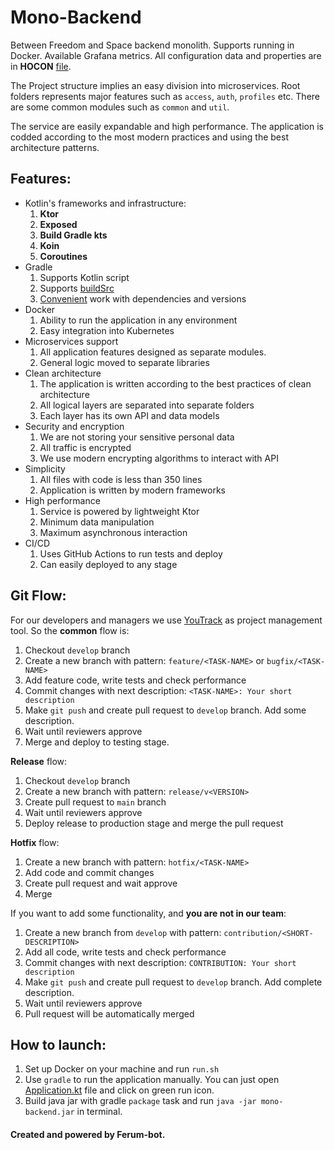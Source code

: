 # Mono-Backend

Between Freedom and Space backend monolith. Supports running in Docker. Available Grafana metrics.
All configuration data and properties are in **HOCON** [file](./src/main/resources/application.conf).

The Project structure implies an easy division into microservices. 
Root folders represents major features such as `access`, `auth`, `profiles` etc.
There are some common modules such as `common` and `util`.

The service are easily expandable and high performance. 
The application is codded according to the most modern practices and using the best architecture patterns.

## Features:
* Kotlin's frameworks and infrastructure:
  1. **Ktor**
  2. **Exposed**
  3. **Build Gradle kts**
  4. **Koin**
  5. **Coroutines**
* Gradle 
  1. Supports Kotlin script
  2. Supports [buildSrc](./buildSrc)
  3. [Convenient](./buildSrc/src/main/kotlin/dependencies/Dependencies.kt) work with dependencies and versions
* Docker
  1. Ability to run the application in any environment
  2. Easy integration into Kubernetes
* Microservices support
    1. All application features designed as separate modules.
    2. General logic moved to separate libraries
* Clean architecture
  1. The application is written according to the best practices of clean architecture
  2. All logical layers are separated into separate folders
  3. Each layer has its own API and data models
* Security and encryption
  1. We are not storing your sensitive personal data
  2. All traffic is encrypted
  3. We use modern encrypting algorithms to interact with API
* Simplicity
  1. All files with code is less than 350 lines
  2. Application is written by modern frameworks 
* High performance
  1. Service is powered by lightweight Ktor
  2. Minimum data manipulation 
  3. Maximum asynchronous interaction
* CI/CD
  1. Uses GitHub Actions to run tests and deploy
  2. Can easily deployed to any stage

## Git Flow:
For our developers and managers we use [YouTrack](https://www.jetbrains.com/youtrack/) as project management tool.
So the **common** flow is:

1. Checkout `develop` branch
2. Create a new branch with pattern: `feature/<TASK-NAME>` or `bugfix/<TASK-NAME>`
3. Add feature code, write tests and check performance
4. Commit changes with next description: `<TASK-NAME>: Your short description`
5. Make `git push` and create pull request to `develop` branch. Add some description.
6. Wait until reviewers approve
7. Merge and deploy to testing stage.

**Release** flow:
1. Checkout `develop` branch
2. Create a new branch with pattern: `release/v<VERSION>`
3. Create pull request to `main` branch
4. Wait until reviewers approve
5. Deploy release to production stage and merge the pull request

**Hotfix** flow:
1. Create a new branch with pattern: `hotfix/<TASK-NAME>`
2. Add code and commit changes
3. Create pull request and wait approve
4. Merge


If you want to add some functionality, and **you are not in our team**:
1. Create a new branch from `develop` with pattern: `contribution/<SHORT-DESCRIPTION>`
2. Add all code, write tests and check performance
3. Commit changes with next description: `CONTRIBUTION: Your short description`
4. Make `git push` and create pull request to `develop` branch. Add complete description.
5. Wait until reviewers approve
6. Pull request will be automatically merged

## How to launch:
1. Set up Docker on your machine and run `run.sh`
2. Use `gradle` to run the application manually. You can just open [Application.kt](./src/main/kotlin/com/between_freedom_and_space/mono_backend/app/Application.kt) file and click on green run icon.
3. Build java jar with gradle `package` task and run `java -jar mono-backend.jar` in terminal.

#### Created and powered by Ferum-bot.
